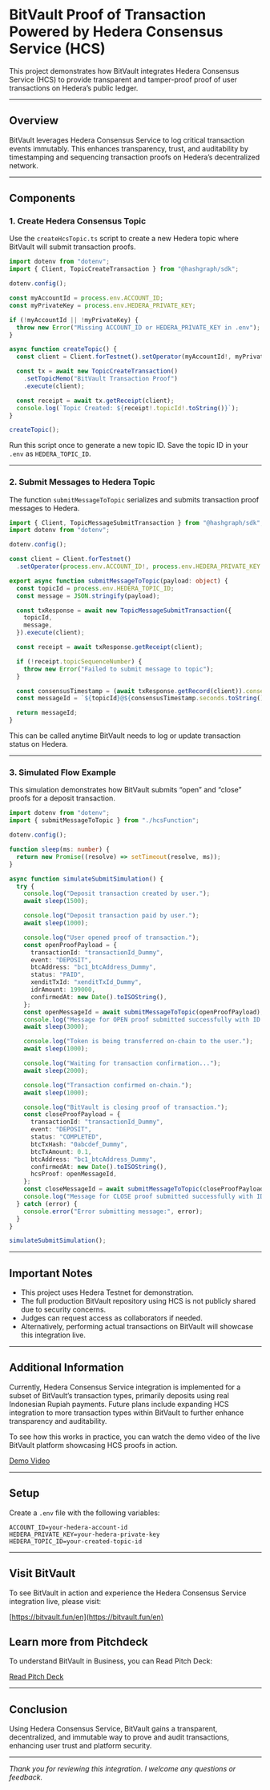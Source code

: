 
# BitVault Proof of Transaction Powered by Hedera Consensus Service (HCS) 

This project demonstrates how BitVault integrates Hedera Consensus Service (HCS) to provide transparent and tamper-proof proof of user transactions on Hedera’s public ledger.

---

## Overview

BitVault leverages Hedera Consensus Service to log critical transaction events immutably. This enhances transparency, trust, and auditability by timestamping and sequencing transaction proofs on Hedera’s decentralized network.

---

## Components

### 1. Create Hedera Consensus Topic

Use the `createHcsTopic.ts` script to create a new Hedera topic where BitVault will submit transaction proofs.

```ts
import dotenv from "dotenv";
import { Client, TopicCreateTransaction } from "@hashgraph/sdk";

dotenv.config();

const myAccountId = process.env.ACCOUNT_ID;
const myPrivateKey = process.env.HEDERA_PRIVATE_KEY;

if (!myAccountId || !myPrivateKey) {
  throw new Error("Missing ACCOUNT_ID or HEDERA_PRIVATE_KEY in .env");
}

async function createTopic() {
  const client = Client.forTestnet().setOperator(myAccountId!, myPrivateKey!);

  const tx = await new TopicCreateTransaction()
    .setTopicMemo("BitVault Transaction Proof")
    .execute(client);

  const receipt = await tx.getReceipt(client);
  console.log(`Topic Created: ${receipt!.topicId!.toString()}`);
}

createTopic();
```

Run this script once to generate a new topic ID. Save the topic ID in your `.env` as `HEDERA_TOPIC_ID`.

---

### 2. Submit Messages to Hedera Topic

The function `submitMessageToTopic` serializes and submits transaction proof messages to Hedera.

```ts
import { Client, TopicMessageSubmitTransaction } from "@hashgraph/sdk";
import dotenv from "dotenv";

dotenv.config();

const client = Client.forTestnet()
  .setOperator(process.env.ACCOUNT_ID!, process.env.HEDERA_PRIVATE_KEY!);

export async function submitMessageToTopic(payload: object) {
  const topicId = process.env.HEDERA_TOPIC_ID;
  const message = JSON.stringify(payload);

  const txResponse = await new TopicMessageSubmitTransaction({
    topicId,
    message,
  }).execute(client);

  const receipt = await txResponse.getReceipt(client);

  if (!receipt.topicSequenceNumber) {
    throw new Error("Failed to submit message to topic");
  }

  const consensusTimestamp = (await txResponse.getRecord(client)).consensusTimestamp;
  const messageId = `${topicId}@${consensusTimestamp.seconds.toString()}.${consensusTimestamp.nanos.toString()}`;

  return messageId;
}
```

This can be called anytime BitVault needs to log or update transaction status on Hedera.

---

### 3. Simulated Flow Example

This simulation demonstrates how BitVault submits “open” and “close” proofs for a deposit transaction.

```ts
import dotenv from "dotenv";
import { submitMessageToTopic } from "./hcsFunction";

dotenv.config();

function sleep(ms: number) {
  return new Promise((resolve) => setTimeout(resolve, ms));
}

async function simulateSubmitSimulation() {
  try {
    console.log("Deposit transaction created by user.");
    await sleep(1500);

    console.log("Deposit transaction paid by user.");
    await sleep(1000);

    console.log("User opened proof of transaction.");
    const openProofPayload = {
      transactionId: "transactionId_Dummy",
      event: "DEPOSIT",
      btcAddress: "bc1_btcAddress_Dummy",
      status: "PAID",
      xenditTxId: "xenditTxId_Dummy",
      idrAmount: 199000,
      confirmedAt: new Date().toISOString(),
    };
    const openMessageId = await submitMessageToTopic(openProofPayload);
    console.log("Message for OPEN proof submitted successfully with ID:", openMessageId);
    await sleep(3000);

    console.log("Token is being transferred on-chain to the user.");
    await sleep(1000);

    console.log("Waiting for transaction confirmation...");
    await sleep(2000);

    console.log("Transaction confirmed on-chain.");
    await sleep(1000);

    console.log("BitVault is closing proof of transaction.");
    const closeProofPayload = {
      transactionId: "transactionId_Dummy",
      event: "DEPOSIT",
      status: "COMPLETED",
      btcTxHash: "0abcdef_Dummy",
      btcTxAmount: 0.1,
      btcAddress: "bc1_btcAddress_Dummy",
      confirmedAt: new Date().toISOString(),
      hcsProof: openMessageId,
    };
    const closeMessageId = await submitMessageToTopic(closeProofPayload);
    console.log("Message for CLOSE proof submitted successfully with ID:", closeMessageId);
  } catch (error) {
    console.error("Error submitting message:", error);
  }
}

simulateSubmitSimulation();
```

---

## Important Notes

- This project uses Hedera Testnet for demonstration.
- The full production BitVault repository using HCS is not publicly shared due to security concerns.
- Judges can request access as collaborators if needed.
- Alternatively, performing actual transactions on BitVault will showcase this integration live.

---

## Additional Information

Currently, Hedera Consensus Service integration is implemented for a subset of BitVault’s transaction types, primarily deposits using real Indonesian Rupiah payments. Future plans include expanding HCS integration to more transaction types within BitVault to further enhance transparency and auditability.

To see how this works in practice, you can watch the demo video of the live BitVault platform showcasing HCS proofs in action.

[Demo Video](https://youtu.be/UB2XglL2R0o?si=MeK8XM9uZ8sv5eWp)


---

## Setup

Create a `.env` file with the following variables:

```
ACCOUNT_ID=your-hedera-account-id
HEDERA_PRIVATE_KEY=your-hedera-private-key
HEDERA_TOPIC_ID=your-created-topic-id
```

---


## Visit BitVault

To see BitVault in action and experience the Hedera Consensus Service integration live, please visit:

[https://bitvault.fun/en](https://bitvault.fun/en)


## Learn more from Pitchdeck

To understand BitVault in Business, you can Read Pitch Deck:

[Read Pitch Deck](https://drive.google.com/file/d/1HxG1ON_mYZlnarNF2OpblvwY4v0GJ_NY/view?usp=sharing)



---

## Conclusion

Using Hedera Consensus Service, BitVault gains a transparent, decentralized, and immutable way to prove and audit transactions, enhancing user trust and platform security.

---

*Thank you for reviewing this integration. I welcome any questions or feedback.*
